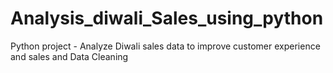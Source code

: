 # Analysis_diwali_Sales_using_python
Python project - Analyze Diwali sales data to improve customer experience and sales and Data Cleaning
